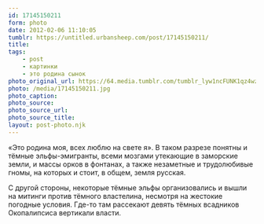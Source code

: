 ```yaml
---
id: 17145150211
form: photo
date: 2012-02-06 11:10:05
tumblr: https://untitled.urbansheep.com/post/17145150211/
title:
tags:
    - post
    - картинки
    - это родина сынок
photo_original_url: https://64.media.tumblr.com/tumblr_lyw1ncFUNK1qz4wzio1_r2_500.jpg
photo: /media/17145150211.jpg
photo_caption: 
photo_source:
photo_source_url:
photo_source_title:
layout: post-photo.njk
---
```


<p>«Это родина моя, всех люблю на свете я». В таком разрезе понятны и тёмные эльфы-эмигранты, всеми мозгами утекающие в заморские земли, и массы орков в фонтанах, а также незаметные и трудолюбивые гномы, на которых и стоит, в общем, земля русская.

С другой стороны, некоторые тёмные эльфы организовались и вышли на митинги против тёмного властелина, несмотря на жестокие погодные условия. Где-то там рассекают девять тёмных всадников Окопалипсиса вертикали власти.</p>
